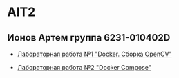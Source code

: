 # AIT2

## Ионов Артем группа 6231-010402D

- [Лабораторная работа №1 "Docker. Сборка OpenCV"]()

- [Лабораторная работа №2 "Docker Compose"]()

